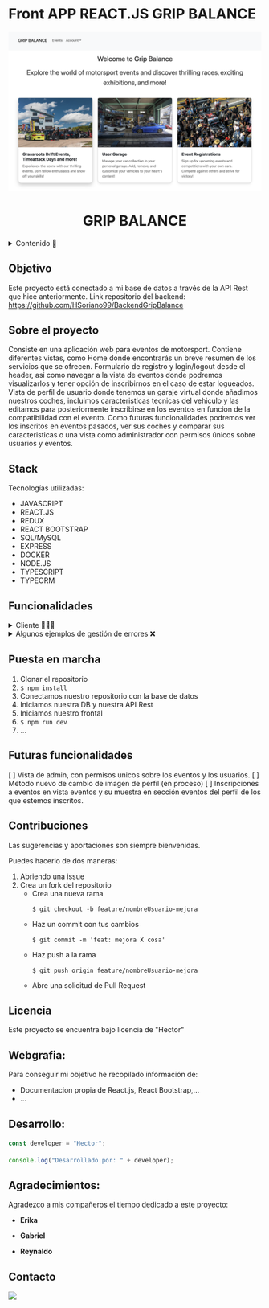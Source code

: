 # Front APP REACT.JS GRIP BALANCE

<!-- <div align="center">
  <img src="./src/img/registerGB.png" width=180em>
  <img src="./src/img/loginGB.png" width=180em>
  <img src="./src/img/profiledataGB.png" width=180em>
  <img src="./src/img/passwordGB.png" width=180em>
</div>

<div align="center">
  <img src="./src/img/newcarGB.png" width=180em>
  <img src="./src/img/cardetailsGB.png" width=180em>
  <img src="./src/img/carspecsGB.png" width=180em>
  <img src="./src/img/logoutGB.png" width=180em>
  <h1>GRIP BALANCE</h1>
</div> -->

<div align="center">
  <img src="./src/img/Home.png" width=900em>
  <h1>GRIP BALANCE</h1>
</div>

<details>
  <summary>Contenido 📝</summary>
  <ol>
    <li><a href="#objetivo">Objetivo</a></li>
    <li><a href="#sobre-el-proyecto">Sobre el proyecto</a></li>
    <li><a href="#stack">Stack</a></li>
    <li><a href="#funcionalidades">Funcionalidades</a></li>
    <li><a href="#instalación-en-local">Instalación</a></li>
    <li><a href="#futuras-funcionalidades">Futuras funcionalidades</a></li>
    <li><a href="#contribuciones">Contribuciones</a></li>
    <li><a href="#licencia">Licencia</a></li>
    <li><a href="#webgrafia">Webgrafia</a></li>
    <li><a href="#desarrollo">Desarrollo</a></li>
    <li><a href="#agradecimientos">Agradecimientos</a></li>
    <li><a href="#contacto">Contacto</a></li>
  </ol>
</details>


## Objetivo

Este proyecto está conectado a mi base de datos a través de la API Rest que hice anteriormente.
Link repositorio del backend: https://github.com/HSoriano99/BackendGripBalance

## Sobre el proyecto

Consiste en una aplicación web para eventos de motorsport. Contiene diferentes vistas, como Home donde encontrarás un breve resumen de los servicios que se ofrecen. Formulario de registro y login/logout desde el header, asi como navegar a la vista de eventos donde podremos visualizarlos y tener opción de inscribirnos en el caso de estar logueados. Vista de perfil de usuario donde tenemos un garaje virtual donde añadimos nuestros coches, incluimos caracteristicas tecnicas del vehiculo y las editamos para posteriormente inscribirse en los eventos en funcion de la compatibilidad con el evento. Como futuras funcionalidades podremos ver los inscritos en eventos pasados, ver sus coches y comparar sus caracteristicas o una vista como administrador con permisos únicos sobre usuarios y eventos.

## Stack

Tecnologías utilizadas:

- JAVASCRIPT
- REACT.JS
- REDUX
- REACT BOOTSTRAP
- SQL/MySQL
- EXPRESS
- DOCKER
- NODE.JS
- TYPESCRIPT
- TYPEORM

## Funcionalidades

<details>
  <summary>Cliente 🙋🏽‍♂️</summary>
  <ol>
    <li align="center">🔐 Registro / Login / Logout</li>
      <div align="center">
      <img src="./src/img/loginGB.png" width=180em>
      <img src="./src/img/registerGB.png" width=180em>
      <img src="./src/img/logoutGB.png" width=180em>
      </div>
      <br><br>
    <li align="center">📝 Visualizar y editar datos de perfil / Cambio de contraseña</li>
      <div align="center">
      <img src="./src/img/profileGB.png" width=180em>
      <img src="./src/img/profiledataGB.png" width=180em>
      <img src="./src/img/passwordGB.png" width=180em>
      </div>
      <br><br>
    <li align="center">🏎️ 🔩 Añadir coches a su garaje y añadir las características de cada coche</li>
      <div align="center">
      <img src="./src/img/newcarbuttonGB.png" width=180em>
      <img src="./src/img/newcarGB.png" width=180em>
      <img src="./src/img/newcarspecsGB.png" width=180em>
      </div>
      <br><br>
    <li align="center">👀 Consultar su garaje, visualizar y editar las características de cada coche</li>
      <div align="center">
      <img src="./src/img/cardetailsGB.png" width=180em>
      <img src="./src/img/carspecsGB.png" width=180em>
      </div>
      <br><br>
  </ol>
</details>
<details>
  <summary> Algunos ejemplos de gestión de errores ❌</summary>
  <div align="center">
    <img src="./src/img/errorexample1.png" width=180em>
    <img src="./src/img/errorexample4.png" width=180em>
    <img src="./src/img/errorexample3.png" width=180em>
    <img src="./src/img/errorexample2.png" width=180em>
  </div>
  
</details>

## Puesta en marcha

1. Clonar el repositorio
2. `$ npm install`
3. Conectamos nuestro repositorio con la base de datos
4. Iniciamos nuestra DB y nuestra API Rest
5. Iniciamos nuestro frontal
6. `$ npm run dev`
7. ...


## Futuras funcionalidades

[ ] Vista de admin, con permisos unicos sobre los eventos y los usuarios.
[ ] Método nuevo de cambio de imagen de perfil (en proceso)
[ ] Inscripciones a eventos en vista eventos y su muestra en sección eventos del perfil de los que estemos inscritos.

## Contribuciones

Las sugerencias y aportaciones son siempre bienvenidas.

Puedes hacerlo de dos maneras:

1. Abriendo una issue
2. Crea un fork del repositorio
   - Crea una nueva rama
     ```
     $ git checkout -b feature/nombreUsuario-mejora
     ```
   - Haz un commit con tus cambios
     ```
     $ git commit -m 'feat: mejora X cosa'
     ```
   - Haz push a la rama
     ```
     $ git push origin feature/nombreUsuario-mejora
     ```
   - Abre una solicitud de Pull Request

## Licencia

Este proyecto se encuentra bajo licencia de "Hector"

## Webgrafia:

Para conseguir mi objetivo he recopilado información de:

- Documentacion propia de React.js, React Bootstrap,...
- ...

## Desarrollo:

```js
const developer = "Hector";

console.log("Desarrollado por: " + developer);
```

## Agradecimientos:

Agradezco a mis compañeros el tiempo dedicado a este proyecto:

- **Erika**

- **Gabriel**

- **Reynaldo**


## Contacto

<a href = "hsoriano9986@gmail.com"><img src="https://img.shields.io/badge/Gmail-C6362C?style=for-the-badge&logo=gmail&logoColor=white" target="_blank"></a>
